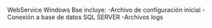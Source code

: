 WebService Windows Bse incluye:
-Archivo de configuración inicial
-Conexión a base de datos SQL SERVER
-Archivos logs